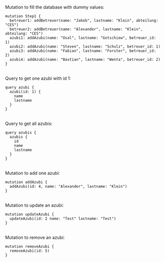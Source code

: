 Mutation to fill the database with dummy values:
```
mutation Step1 {
  betreuer1: addBetreuer(name: "Jakob", lastname: "Klein", abteilung: "CES")
  betreuer2: addBetreuer(name: "Alexander", lastname: "Klein", abteilung: "CES")
  azubi1: addAzubi(name: "Osal", lastname: "Gotschiew", betreuer_id: 1)
  azubi2: addAzubi(name: "Steven", lastname: "Schulz", betreuer_id: 1)
  azubi3: addAzubi(name: "Fabian", lastname: "Forster", betreuer_id: 2)
  azubi4: addAzubi(name: "Bastian", lastname: "Wenta", betreuer_id: 2)
}
```
\
Query to get one azubi with id 1:
```
query azubi {
  azubi(id: 1) {
    name
    lastname
  }
}
```
\
Query to get all azubis:
```
query azubis {
  azubis {
    id
    name
    lastname
  }
}
```
\
Mutation to add one azubi:
```
mutation addAzubi {
  addAzubi(id: 4, name: "Alexander", lastname: "Klein")
}
```
\
Mutation to update an azubi:
```
mutation updateAzubi {
  updateAzubi(id: 2 name: "Test" lastname: "Test")
}
```
\
Mutation to remove an azubi:
```
mutation removeAzubi {
  removeAzubi(id: 5)
}
```